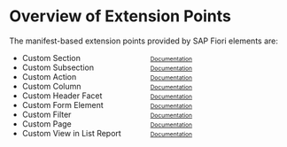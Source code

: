# Overview of Extension Points

The manifest-based extension points provided by SAP Fiori elements are:

<ul style="columns: 2; max-width: 28rem">
	<li>Custom Section</li>
	<li>Custom Subsection</li>
    <li>Custom Action</li>
    <li>Custom Column</li>
    <li>Custom Header Facet</li>
    <li>Custom Form Element</li>
    <li>Custom Filter</li>
    <li>Custom Page</li>
    <li>Custom View in List Report</li>
    <li style="list-style-type: none"><a style="font-size: 0.75em" href="../../../../../../../#/topic/92ad9968e41748aeb74971f7a08a91c8" target="_blank">Documentation</a></li>
    <li style="list-style-type: none"><a style="font-size: 0.75em" href="../../../../../../../#/topic/ce8d468269814077bc4b132572979b66" target="_blank">Documentation</a></li>
    <li style="list-style-type: none"><a style="font-size: 0.75em" href="../../../../../../../#/topic/7619517a92414e27b71f02094bd08d06" target="_blank">Documentation</a></li>
    <li style="list-style-type: none"><a style="font-size: 0.75em" href="../../../../../../../#/topic/28e95702b5854b938ac51c4bc2d078ab" target="_blank">Documentation</a></li>
    <li style="list-style-type: none"><a style="font-size: 0.75em" href="../../../../../../../#/topic/61cf0ee828824903907464c80dd0d88c" target="_blank">Documentation</a></li>
    <li style="list-style-type: none"><a style="font-size: 0.75em" href="../../../../../../../#/topic/4e49753530ad4a73a44a5f8efac238d6" target="_blank">Documentation</a></li>
    <li style="list-style-type: none"><a style="font-size: 0.75em" href="../../../../../../../#/topic/5fb9f57fcf12401bbe39a635e9a32a4e" target="_blank">Documentation</a></li>
    <li style="list-style-type: none"><a style="font-size: 0.75em" href="../../../../../../../#/topic/ecdf1d6b2bda47b2accd369046c4936d" target="_blank">Documentation</a></li>
    <li style="list-style-type: none"><a style="font-size: 0.75em" href="../../../../../../../#/topic/eb37203f2b884b5097c3c858107cae1f" target="_blank">Documentation</a></li>
</ul>
